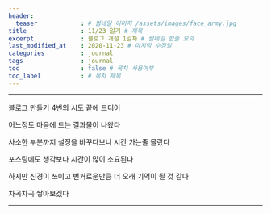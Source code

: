 ```yaml
---
header:
  teaser            : # 썸네일 이미지 /assets/images/face_army.jpg
title               : 11/23 일기 # 제목
excerpt             : 블로그 개설 1일차 # 썸네일 한줄 요약
last_modified_at    : 2020-11-23 # 마지막 수정일
categories          : journal
tags                : journal
toc                 : false # 목차 사용여부
toc_label           : # 목차 제목
---
```

---

블로그 만들기 4번의 시도 끝에 드디어 

어느정도 마음에 드는 결과물이 나왔다

사소한 부분까지 설정을 바꾸다보니 시간 가는줄 몰랐다

포스팅에도 생각보다 시간이 많이 소요된다

하지만 신경이 쓰이고 번거로운만큼 더 오래 기억이 될 것 같다

차곡차곡 쌓아보겠다

---